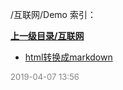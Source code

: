 /互联网/Demo 索引：


**[上一级目录/互联网](/互联网/index.md)**

- [html转换成markdown](/互联网/Demo/html转换成markdown.md)


<font size=2 color='grey'> 2019-04-07 13:56 </font>